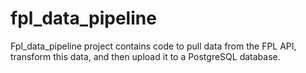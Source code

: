 # fpl_data_pipeline
Fpl_data_pipeline project contains code to pull data from the FPL API, transform this data, and then upload it to a PostgreSQL database. 
